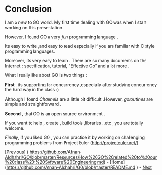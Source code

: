 

# Conclusion

I am a *new* to GO world. My first time dealing with GO was when I start working on this presentation.

However, I found GO a very *fun* programming language .

Its easy to write ,and easy to read especially if you are familiar with C style programming languages.

Moreover, its very easy to learn . There are so many  documents on the Internet : specification, tutorial, "Effective Go" and a lot more .

What I really like about GO is two things :

**First** , its supporting for concurrency ,especially after studying concurrency the hard way in the class :)

Although I found *Channels* are a little bit difficult .However, *goroutines* are simple and straightforward .

**Second** , that GO is an open source environment .

If you want to help , create , build tools ,libraries ..etc , you are totally welcome.


*Finally*, if you liked GO , you can practice it by working on challenging programming problems from Project Euler (http://projecteuler.net/) 

[Previous] ( https://github.com/Afnan-Aldhahri/GO/blob/master/Resources/How%20GO%20related%20to%20our%20class%20:%20Software%20Engineering.md) - 
[Home] (https://github.com/Afnan-Aldhahri/GO/blob/master/README.md ) -
[ Next](https://github.com/Afnan-Aldhahri/GO/blob/master/Resources/bibliography.md)
